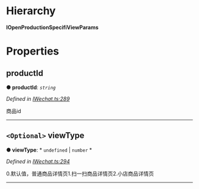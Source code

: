 

# Hierarchy

**IOpenProductionSpecifiViewParams**

# Properties

<a id="productid"></a>

##  productId

**● productId**: *`string`*

*Defined in [IWechat.ts:289](https://github.com/yc-typescript/jssdk/blob/4422e9c/src/IWechat.ts#L289)*

商品id

___
<a id="viewtype"></a>

## `<Optional>` viewType

**● viewType**: * `undefined` &#124; `number`
*

*Defined in [IWechat.ts:294](https://github.com/yc-typescript/jssdk/blob/4422e9c/src/IWechat.ts#L294)*

0.默认值，普通商品详情页1.扫一扫商品详情页2.小店商品详情页

___

